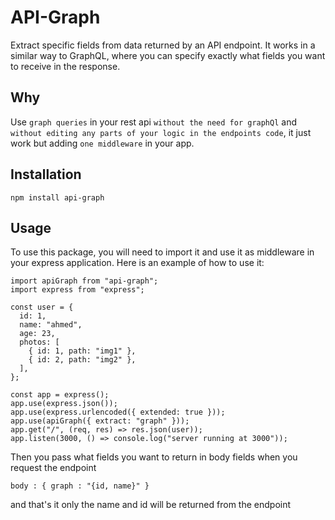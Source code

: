 # API-Graph

Extract specific fields from data returned by an API endpoint. It works in a similar way to GraphQL, where you can specify exactly what fields you want to receive in the response.

## Why

Use `graph queries` in your rest api `without the need for graphQl` and `without editing any parts of your logic in the endpoints code`, it just work but adding `one middleware` in your app.

## Installation

    npm install api-graph

## Usage

To use this package, you will need to import it and use it as middleware in your express application. Here is an example of how to use it:

```
import apiGraph from "api-graph";
import express from "express";

const user = {
  id: 1,
  name: "ahmed",
  age: 23,
  photos: [
    { id: 1, path: "img1" },
    { id: 2, path: "img2" },
  ],
};

const app = express();
app.use(express.json());
app.use(express.urlencoded({ extended: true }));
app.use(apiGraph({ extract: "graph" }));
app.get("/", (req, res) => res.json(user));
app.listen(3000, () => console.log("server running at 3000"));
```

Then you pass what fields you want to return in body fields when you request the endpoint

```
body : { graph : "{id, name}" }
```

and that's it only the name and id will be returned from the endpoint